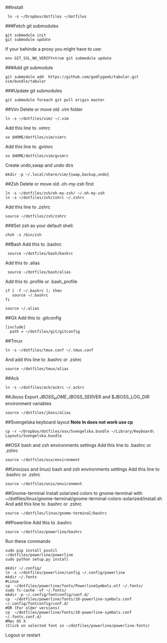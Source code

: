 ##Install 
```
 ln -s ~/Dropbox/dotfiles ~/dotfiles
```

###Fetch git submodules
```
git submodule init
git submodule update
```
If your behinde a proxy you might have to use:

```
env GIT_SSL_NO_VERIFY=true git submodule update
```

###Add git submodule
```
git submodule add  https://github.com/godlygeek/tabular.git vim/bundle/tabular
```

###Update git submodules
```
git submodule foreach git pull origin master
```


##Vim 
Delete or move old .vim folder

```
ln -s ~/dotfiles/vim/ ~/.vim
```

Add this line to .vimrc

```
so $HOME/dotfiles/vim/vimrc
```

Add this line to .gvimrc

```
so $HOME/dotfiles/vim/gvimrc
```

Create undo,swap and undo dirs 


```
mkdir -p ~/.local/share/vim/{swap,backup,undo}
```


##Zsh
Delete or move old .oh-my-zsh first

```
ln -s ~/dotfiles/zsh/oh-my-zsh/ ~/.oh-my-zsh
ln -s ~/dotfiles/zsh/zshrc ~/.zshrc
```

Add this line to .zshrc

```
source ~/dotfiles/zsh/zshrc
```


###Set zsh as your default shell:
```
chsh -s /bin/zsh
```

##Bash
Add this to .bashrc

```
 source ~/dotfiles/bash/bashrc
```

Add this to .alias

```
 source ~/dotfiles/bash/alias
```

Add this to .profile or .bash_profile
```
if [ -f ~/.bashrc ]; then
   source ~/.bashrc
fi

source ~/.alias
```

##Git 
Add this to .gitconfig
```
[include]
  path = ~/dotfiles/git/gitconfig
```

##Tmux
```
ln -s ~/dotfiles/tmux.conf ~/.tmux.conf
```
And add this line to .bashrc or .zshrc

```
source ~/dotfiles/tmux/alias
```

##Ack
```
ln -s ~/dotfiles/ack/ackrc ~/.ackrc
```

##Jboss
Export $JBOSS_HOME,$JBOSS_SERVER and $JBOSS_LOG_DIR environment variables

```
source ~/dotfiles/jboss/alias
```

##Svengelska keyboard layout
****Note ln does not work use cp****

```
cp -r ~/Dropbox/dotfiles/osx/Svengelska.bundle ~/Library/Keyboard\ Layouts/Svengelska.bundle
```

##OSX bash and zsh environments settings
Add this line to .bashrc or .zshrc

```
source ~/dotfiles/osx/environment
```

##Unix(osx and linux) bash and zsh environments settings
Add this line to .bashrc or .zshrc

```
source ~/dotfiles/unix/environment
```

##Gnome-terminal
Install solarized colors to gnome-terminal with ~/dotfiles/linux/gnome-terminal/gnome-terminal-colors-solarized/install.sh 
And add this line to .bashrc or .zshrc

```
source ~/dotfiles/linux/gnome-terminal/bashrc
```

##Powerline
Add this to .bashrc
```
source ~/dotfiles/powerline/bashrc
```
Run these commands
```
sudo pip install psutil
~/dotfiles/powerline/powerline
sudo python setup.py install

mkdir ~/.config/
ln -s ~/dotfiles/powerline/config ~/.config/powerline
mkdir ~/.fonts
#Linux
cp  ~/dotfiles/powerline/fonts/PowerlineSymbols.otf ~/.fonts/
sudo fc-cache -vf ~/.fonts/
mkdir -p ~/.config/fontconfig/conf.d/
cp  ~/dotfiles/powerline/fonts/10-powerline-symbols.conf ~/.config/fontconfig/conf.d/
#OR (For older versions)
cp  ~/dotfiles/powerline/fonts/10-powerline-symbols.conf ~/.fonts.conf.d/
#Mac OS X
(Click on selected font in ~/dotfiles/powerline/powerline-fonts)
```


Logout or restart

